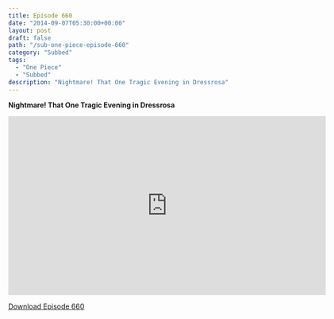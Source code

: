 ```yaml
---
title: Episode 660
date: "2014-09-07T05:30:00+00:00"
layout: post
draft: false
path: "/sub-one-piece-episode-660"
category: "Subbed"
tags:
  - "One Piece"
  - "Subbed"
description: "Nightmare! That One Tragic Evening in Dressrosa"
---
```


**Nightmare! That One Tragic Evening in Dressrosa**

<iframe width="640" height="360" src="https://www.rapidvideo.com/e/G6FRPG7N92" frameborder="0" marginwidth=0 marginheight=0 scrolling=no allowfullscreen></iframe>

<a href="http://ouo.io/qs/eCodkFEQ?s=https://rapidvid.to/d/https://www.rapidvideo.com/e/G6FRPG7N92">Download Episode 660</a>
